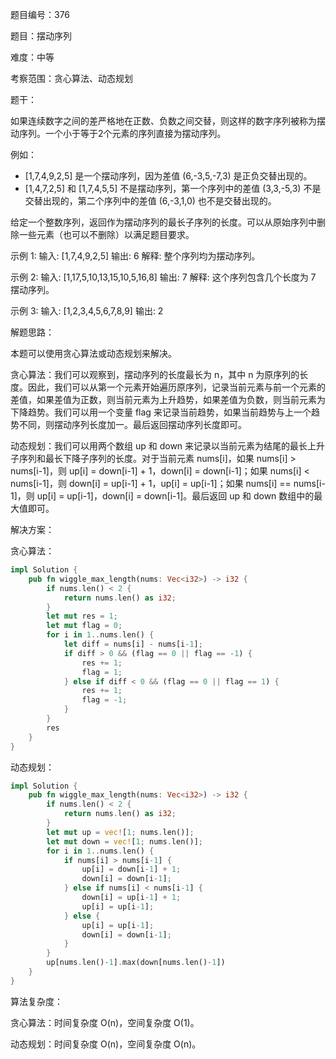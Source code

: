 题目编号：376

题目：摆动序列

难度：中等

考察范围：贪心算法、动态规划

题干：

如果连续数字之间的差严格地在正数、负数之间交替，则这样的数字序列被称为摆动序列。一个小于等于2个元素的序列直接为摆动序列。

例如：
- [1,7,4,9,2,5] 是一个摆动序列，因为差值 (6,-3,5,-7,3) 是正负交替出现的。
- [1,4,7,2,5] 和 [1,7,4,5,5] 不是摆动序列，第一个序列中的差值 (3,3,-5,3) 不是交替出现的，第二个序列中的差值 (6,-3,1,0) 也不是交替出现的。

给定一个整数序列，返回作为摆动序列的最长子序列的长度。可以从原始序列中删除一些元素（也可以不删除）以满足题目要求。

示例 1:
输入: [1,7,4,9,2,5]
输出: 6 
解释: 整个序列均为摆动序列。

示例 2:
输入: [1,17,5,10,13,15,10,5,16,8]
输出: 7
解释: 这个序列包含几个长度为 7 摆动序列。

示例 3:
输入: [1,2,3,4,5,6,7,8,9]
输出: 2

解题思路：

本题可以使用贪心算法或动态规划来解决。

贪心算法：我们可以观察到，摆动序列的长度最长为 n，其中 n 为原序列的长度。因此，我们可以从第一个元素开始遍历原序列，记录当前元素与前一个元素的差值，如果差值为正数，则当前元素为上升趋势，如果差值为负数，则当前元素为下降趋势。我们可以用一个变量 flag 来记录当前趋势，如果当前趋势与上一个趋势不同，则摆动序列长度加一。最后返回摆动序列长度即可。

动态规划：我们可以用两个数组 up 和 down 来记录以当前元素为结尾的最长上升子序列和最长下降子序列的长度。对于当前元素 nums[i]，如果 nums[i] > nums[i-1]，则 up[i] = down[i-1] + 1，down[i] = down[i-1]；如果 nums[i] < nums[i-1]，则 down[i] = up[i-1] + 1，up[i] = up[i-1]；如果 nums[i] == nums[i-1]，则 up[i] = up[i-1]，down[i] = down[i-1]。最后返回 up 和 down 数组中的最大值即可。

解决方案：

贪心算法：

```rust
impl Solution {
    pub fn wiggle_max_length(nums: Vec<i32>) -> i32 {
        if nums.len() < 2 {
            return nums.len() as i32;
        }
        let mut res = 1;
        let mut flag = 0;
        for i in 1..nums.len() {
            let diff = nums[i] - nums[i-1];
            if diff > 0 && (flag == 0 || flag == -1) {
                res += 1;
                flag = 1;
            } else if diff < 0 && (flag == 0 || flag == 1) {
                res += 1;
                flag = -1;
            }
        }
        res
    }
}
```

动态规划：

```rust
impl Solution {
    pub fn wiggle_max_length(nums: Vec<i32>) -> i32 {
        if nums.len() < 2 {
            return nums.len() as i32;
        }
        let mut up = vec![1; nums.len()];
        let mut down = vec![1; nums.len()];
        for i in 1..nums.len() {
            if nums[i] > nums[i-1] {
                up[i] = down[i-1] + 1;
                down[i] = down[i-1];
            } else if nums[i] < nums[i-1] {
                down[i] = up[i-1] + 1;
                up[i] = up[i-1];
            } else {
                up[i] = up[i-1];
                down[i] = down[i-1];
            }
        }
        up[nums.len()-1].max(down[nums.len()-1])
    }
}
```

算法复杂度：

贪心算法：时间复杂度 O(n)，空间复杂度 O(1)。

动态规划：时间复杂度 O(n)，空间复杂度 O(n)。